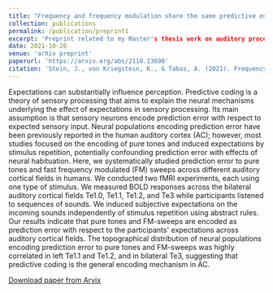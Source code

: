 ```yaml
---
title: "Frequency and frequency modulation share the same predictive encoding mechanisms in human auditory cortex"
collection: publications
permalink: /publication/preprint1
excerpt: 'Preprint related to my Master's thesis work on auditory processing.'
date: 2021-10-26
venue: 'arXiv preprint'
paperurl: 'https://arxiv.org/abs/2110.13690'
citation: 'Stein, J., von Kriegstein, K., & Tabas, A. (2021). Frequency and frequency modulation share the same predictive encoding mechanisms in human auditory cortex. .&quot; <i>Journal 1</i>. 1(3).'
---
```

Expectations can substantially influence perception. Predictive coding is a theory of sensory processing that aims to explain the neural mechanisms underlying the effect of expectations in sensory processing. Its main assumption is that sensory neurons encode prediction error with respect to expected sensory input. Neural populations encoding prediction error have been previously reported in the human auditory cortex (AC); however, most studies focused on the encoding of pure tones and induced expectations by stimulus repetition, potentially confounding prediction error with effects of neural habituation. Here, we systematically studied prediction error to pure tones and fast frequency modulated (FM) sweeps across different auditory cortical fields in humans. We conducted two fMRI experiments, each using one type of stimulus. We measured BOLD responses across the bilateral auditory cortical fields Te1.0, Te1.1, Te1.2, and Te3 while participants listened to sequences of sounds. We induced subjective expectations on the incoming sounds independently of stimulus repetition using abstract rules. Our results indicate that pure tones and FM-sweeps are encoded as prediction error with respect to the participants' expectations across auditory cortical fields. The topographical distribution of neural populations encoding prediction error to pure tones and FM-sweeps was highly correlated in left Te1.1 and Te1.2, and in bilateral Te3, suggesting that predictive coding is the general encoding mechanism in AC.

[Download paper from Arvix](https://arxiv.org/abs/2110.13690)
